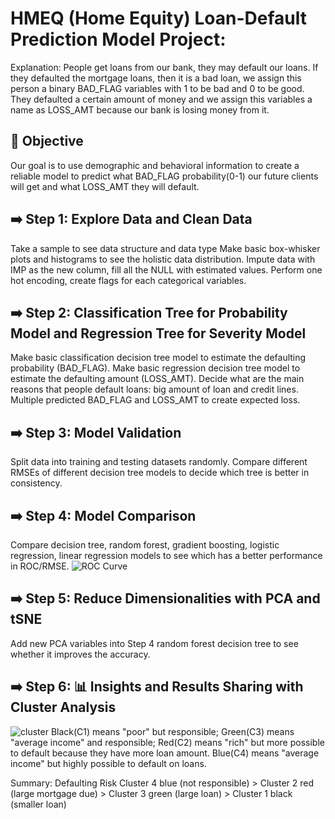 # HMEQ (Home Equity) Loan-Default Prediction Model Project:
Explanation: People get loans from our bank, they may default our loans. If they defaulted the mortgage loans, then it is a bad loan, we assign this person a binary BAD_FLAG variables with 1 to be bad and 0 to be good. They defaulted a certain amount of money and we assign this variables a name as LOSS_AMT because our bank is losing money from it.


## 🧠 Objective
Our goal is to use demographic and behavioral information to create a reliable model to predict what BAD_FLAG probability(0-1) our future clients will get and what LOSS_AMT they will default.


## ➡️ Step 1: Explore Data and Clean Data
Take a sample to see data structure and data type
Make basic box-whisker plots and histograms to see the holistic data distribution.
Impute data with IMP as the new column, fill all the NULL with estimated values.
Perform one hot encoding, create flags for each categorical variables.

## ➡️ Step 2: Classification Tree for Probability Model and Regression Tree for Severity Model
Make basic classification decision tree model to estimate the defaulting probability (BAD_FLAG).
Make basic regression decision tree model to estimate the defaulting amount (LOSS_AMT).
Decide what are the main reasons that people default loans: big amount of loan and credit lines. 
Multiple predicted BAD_FLAG and LOSS_AMT to create expected loss.

## ➡️ Step 3: Model Validation
Split data into training and testing datasets randomly. 
Compare different RMSEs of different decision tree models to decide which tree is better in consistency.

## ➡️ Step 4: Model Comparison
Compare decision tree, random forest, gradient boosting, logistic regression, linear regression models to see which has a better performance in ROC/RMSE.
![ROC Curve](./images/roc_curve.png)

## ➡️ Step 5: Reduce Dimensionalities with PCA and tSNE
Add new PCA variables into Step 4 random forest decision tree to see whether it improves the accuracy.

## ➡️ Step 6: 📊 Insights and Results Sharing with Cluster Analysis
![cluster](./images/cluster.png)
Black(C1) means "poor" but responsible;
Green(C3) means "average income" and responsible;
Red(C2) means "rich" but more possible to default because they have more loan amount.
Blue(C4) means "average income" but highly possible to default on loans.

Summary: Defaulting Risk
Cluster 4 blue (not responsible) > Cluster 2 red (large mortgage due) > Cluster 3 green (large loan) > Cluster 1 black (smaller loan)
